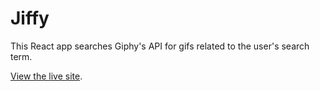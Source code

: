# Jiffy 
This React app searches Giphy's API for gifs related to the user's search term. 

[View the live site](https://jiffy-react-app.netlify.com/).
